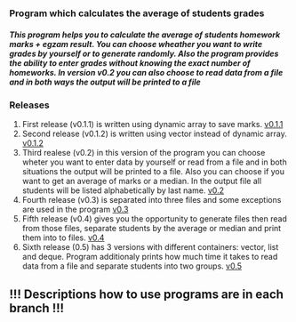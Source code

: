 ### Program which calculates the average of students grades ###
##### This program helps you to calculate the average of students homework marks + egzam result. You can choose wheather you want to write grades by yourself or to generate randomly. Also the program provides the ability to enter grades without knowing the exact number of homeworks. In version v0.2 you can also choose to read data from a file and in both ways the output will be printed to a file

### Releases
1. First release (v0.1.1) is written using dynamic array to save marks.  [v0.1.1](https://github.com/dominyka1652/Objektinio-2-uzduotis/releases/tag/v0.1) 
2. Second release (v0.1.2) is written using vector instead of dynamic array. [v0.1.2](https://github.com/dominyka1652/Objektinio-2-uzduotis/releases/tag/v0.1.2)
3. Third realese (v0.2) in this version of the program you can choose wheter you want to enter data by yourself or read from a file and in both situations the output will be printed to a file. Also you can choose if you want to get an average of marks or a median. In the output file all students will be listed alphabetically by last name. [v0.2](https://github.com/dominyka1652/Objektinio-2-uzduotis/blob/master/v0.2.cpp)
4. Fourth release (v0.3) is separated into three files and some exceptions are used in the program [v0.3]( https://github.com/dominyka1652/Objektinio-2-uzduotis/releases/tag/v0.3)
5. Fifth release (v0.4) gives you the opportunity to generate files then read from those files, separate students by the average or median and print them into to files. [v0.4](https://github.com/dominyka1652/Objektinio-2-uzduotis/releases/tag/v0.4)
6. Sixth release (0.5) has 3 versions with different containers: vector, list and deque. Program additionaly prints how much time it takes to read data from a file and separate students into two groups. [v0.5](https://github.com/dominyka1652/Objektinio-2-uzduotis/releases/tag/v0.5)

## !!! Descriptions how to use programs are in each branch !!!
                                                      

